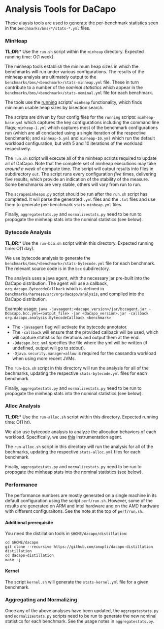 # Analysis Tools for DaCapo

These alaysis tools are used to generate the per-benchmark statistics seen in the `benchmarks/bms/*/stats-*.yml` files.

### MinHeap

**TL;DR**:* Use the `run.sh` script within the `minheap` directory.  Expected running time: O(1 week).

The minheap tools establish the minimum heap sizes in which the benchmarks will run under various configurations.  The results of the minheap analysis are ultimately output to the `benchmarks/bms/<benchmark>/stats-minheap.yml` file.  These in turn contribute to a number of the _nominal statistics_ which appear in the `benchmarks/bms/<benchmark>/stats-nominal.yml` file for each benchmark.

The tools use the [running](https://github.com/anupli/running-ng) scripts' `minheap` functionality, which finds minimum usable heap sizes by bisection search.

The scripts are driven by four config files for the `running` scripts: `minheap-base.yml` which captures the key configurations including the command line flags; `minheap-1.yml` which captures most of the benchmark configurations run (which are all conducted using a single iteration of the respective benchmark); and `minheap-5.yml` and `minheap-10.yml` which run the default workload configuration, but with 5 and 10 iterations of the workload respectively.

The `run.sh` script will execute all of the minheap scripts required to update all of DaCapo.  Note that the complete set of minheap executions may take _around a week_ of compute time.  The script will output results into files in subdirectory `out`.  The script runs every configuration _five_ times, delivering five results, which provide an indication of the stability of the measure.  Some benchmarks are very stable, others will vary from run to run.

The `scrapeminheaps.py` script should be run after the `run.sh` script has completed.  It will parse the generated `.yml` files and the `.txt` files and use them to generate per-benchmark `stats-minheap.yml` files.

Finally, `aggregatestats.py` and `normalizestats.py` need to be run to propogate the minheap stats into the nominal statistics (see below).

### Bytecode Analysis

**TL;DR**:* Use the `run-bca.sh` script within this directory. Expected running time: O(1 day).

We use bytecode analysis to generate the `benchmarks/bms/<benchmark>/stats-bytecode.yml` file for each benchmark. The relevant source code is in the `bcc` subdirectory.

The analysis uses a java agent, with the necessary jar pre-built into the DaCapo distribution.  The agent will use a callback, `org.dacapo.BytecodeCallback` which is defined in `benchmarks/harness/src/org/dacapo/analysis`, and compiled into the DaCapo distribution.

Example usage: `java -javaagent:<dacapo_version>/jar/bccagent.jar -Ddacapo.bcc.yml=<output_file> -jar <dacapo_version>.jar -callback org.dacapo.analysis.BytecodeCallback <benchmark>`

* The `-javaagent` flag will activate the bytecode annotator.
* The `-callback` will ensure that the provided callback will be used, which will capture statistics for iterations and output them at the end.
* `-Ddacapo.bcc.yml` specifies the file where the yml will be written (if undefined, output will go to stdout).
* `-Djava.security.manager=allow` is required for the cassandra workload when using more recent JVMs.

The `run-bca.sh` script in this directory will run the analysis for all of the bechmarks, updating the respective `stats-bytecode.yml` files for each benchmark.

Finally, `aggregatestats.py` and `normalizestats.py` need to be run to propogate the minheap stats into the nominal statistics (see below).

### Alloc Analysis

**TL;DR**:* Use the `run-alloc.sh` script within this directory. Expected running time: O(1 hr).

We also use bytecode analysis to analyze the allocation behaviors of each workload.  Specifically, we use [this](https://github.com/google/allocation-instrumenter) instrumentation agent.

The `run-alloc.sh` script in this directory will run the analysis for all of the bechmarks, updating the respective `stats-alloc.yml` files for each benchmark.

Finally, `aggregatestats.py` and `normalizestats.py` need to be run to propogate the minheap stats into the nominal statistics (see below).

### Performance

The performance numbers are mostly generated on a single machine in its default configuration using the script `perf/run.sh`.   However, some of the results are generated on ARM and Intel hardware and on the AMD hardware with different configuraitons.  See the note at the top of `perf/run.sh`.

#### Additional prerequisite

You need the distillation tools in `$HOME/dacapo/distillation`:

```
cd $HOME/dacapo
git clone --recursive https://github.com/anupli/dacapo-distillation distillation
cd dacapo-distillation
make -j
```

#### Kernel

The script `kernel.sh` will generate the `stats-kernel.yml` file for a given benchmark.

### Aggregating and Normalizing

Once any of the above analyses have been updated, the `aggregatestats.py` and `normalizestats.py` scripts need to be run to generate the new nominal statistics for each benchmark.  See the usage notes in `aggregatestats.py`.

